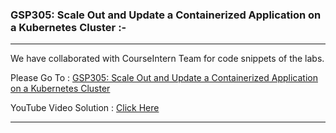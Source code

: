 ### GSP305: Scale Out and Update a Containerized Application on a Kubernetes Cluster :-

----------------------------------------------------------------------------------------------------------------------------------------------

We have collaborated with CourseIntern Team for code snippets of the labs.

Please Go To : [GSP305: Scale Out and Update a Containerized Application on a Kubernetes Cluster](https://www.courseintern.com/post/qwiklabs/challenge-labs/gsp305-scale-out-and-update-a-containerized-application-on-a-kubernetes-cluster/)

YouTube Video Solution : [Click Here](https://youtu.be/T5l5Y-YInSc)

----------------------------------------------------------------------------------------------------------------------------------------------
